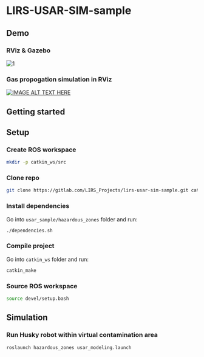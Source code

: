 # LIRS-USAR-SIM-sample
## Demo
### RViz & Gazebo
![1](https://github.com/MukievMukhammad/hazardousGazebo/assets/42972450/23f268b9-6675-4303-82d3-7b2a17ada191)
### Gas propogation simulation in RViz
[![IMAGE ALT TEXT HERE](https://img.youtube.com/vi/cnFyk64-_k/0.jpg)](https://www.youtube.com/watch?v=cnFyk64-_k)

## Getting started

## Setup
### Create ROS workspace
```sh
mkdir -p catkin_ws/src
```
### Clone repo
```sh
git clone https://gitlab.com/LIRS_Projects/lirs-usar-sim-sample.git catkin_ws/src/usar_sample -b melodic-devel
```
### Install dependencies
Go into ```usar_sample/hazardous_zones``` folder and run:
```sh
./dependencies.sh
```
### Compile project
Go into ```catkin_ws``` folder and run:
```sh
catkin_make
```
### Source ROS workspace
```sh
source devel/setup.bash
```

## Simulation
### Run Husky robot within virtual contamination area
```sh
roslaunch hazardous_zones usar_modeling.launch
```
